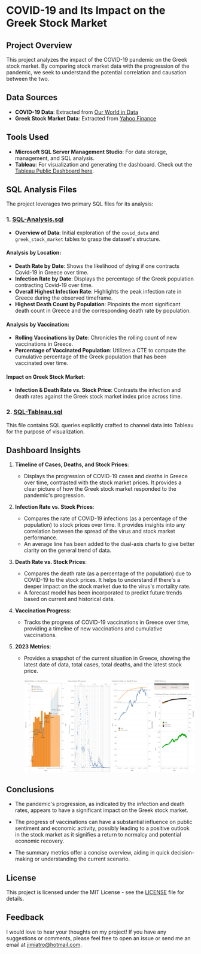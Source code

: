 # COVID-19 and Its Impact on the Greek Stock Market

## Project Overview

This project analyzes the impact of the COVID-19 pandemic on the Greek stock market. By comparing stock market data with the progression of the pandemic, we seek to understand the potential correlation and causation between the two.

## Data Sources

- **COVID-19 Data**: Extracted from [Our World in Data](https://ourworldindata.org/coronavirus)
- **Greek Stock Market Data**: Extracted from [Yahoo Finance](https://finance.yahoo.com/quote/GD.AT/history?p=GD.AT)

## Tools Used

- **Microsoft SQL Server Management Studio**: For data storage, management, and SQL analysis.
- **Tableau**: For visualization and generating the dashboard. Check out the [Tableau Public Dashboard here](https://public.tableau.com/app/profile/dimitrios.iatropoulos/viz/Covid-19andImpactontheGreekStockMarket/Dashboard1?publish=yes).

## SQL Analysis Files

The project leverages two primary SQL files for its analysis:

### 1. [SQL-Analysis.sql](./SQL-Analysis.sql)

- **Overview of Data**: Initial exploration of the `covid_data` and `greek_stock_market` tables to grasp the dataset's structure.

#### Analysis by Location:

  - **Death Rate by Date**: Shows the likelihood of dying if one contracts Covid-19 in Greece over time.
  - **Infection Rate by Date**: Displays the percentage of the Greek population contracting Covid-19 over time.
  - **Overall Highest Infection Rate**: Highlights the peak infection rate in Greece during the observed timeframe.
  - **Highest Death Count by Population**: Pinpoints the most significant death count in Greece and the corresponding death rate by population.

#### Analysis by Vaccination:

  - **Rolling Vaccinations by Date**: Chronicles the rolling count of new vaccinations in Greece.
  - **Percentage of Vaccinated Population**: Utilizes a CTE to compute the cumulative percentage of the Greek population that has been vaccinated over time.

#### Impact on Greek Stock Market:

  - **Infection & Death Rate vs. Stock Price**: Contrasts the infection and death rates against the Greek stock market index price across time.

### 2. [SQL-Tableau.sql](./SQL-Tableau.sql)

This file contains SQL queries explicitly crafted to channel data into Tableau for the purpose of visualization.




## Dashboard Insights

1. **Timeline of Cases, Deaths, and Stock Prices**:
    - Displays the progression of COVID-19 cases and deaths in Greece over time, contrasted  with the stock market prices. It provides a clear picture of how the Greek stock market responded to the pandemic's progression.
   
2. **Infection Rate vs. Stock Prices**:
    - Compares the rate of COVID-19 infections (as a percentage of the population) to stock prices over time. It provides insights into any correlation between the spread of the virus and stock market performance. 
    - An average line has been added to the dual-axis charts to give better clarity on the general trend of data.
   
3. **Death Rate vs. Stock Prices**:
    - Compares the death rate (as a percentage of the population) due to COVID-19 to the stock prices. It helps to understand if there's a deeper impact on the stock market due to the virus's mortality rate.
    - A forecast model has been incorporated to predict future trends based on current and historical data.

4. **Vaccination Progress**:
    - Tracks the progress of COVID-19 vaccinations in Greece over time, providing a timeline of new vaccinations and cumulative vaccinations. 

5. **2023 Metrics**:
    - Provides a snapshot of the current situation in Greece, showing the latest date of data, total cases, total deaths, and the latest stock price.
  

      ![Alt text](https://github.com/jimiatro/COVID-19-and-Its-Impact-on-the-Greek-Stock-Market/blob/main/Dashboard.png)

## Conclusions

- The pandemic's progression, as indicated by the infection and death rates, appears to have a significant impact on the Greek stock market.
  
- The progress of vaccinations can have a substantial influence on public sentiment and economic activity, possibly leading to a positive outlook in the stock market as it signifies a return to normalcy and potential economic recovery.
  
- The summary metrics offer a concise overview, aiding in quick decision-making or understanding the current scenario.


## License 

This project is licensed under the MIT License - see the [LICENSE](LICENSE) file for details.

## Feedback 
I would love to hear your thoughts on my project! If you have any suggestions or comments, please feel free to open an issue or send me an email at jimiatro@hotmail.com.

